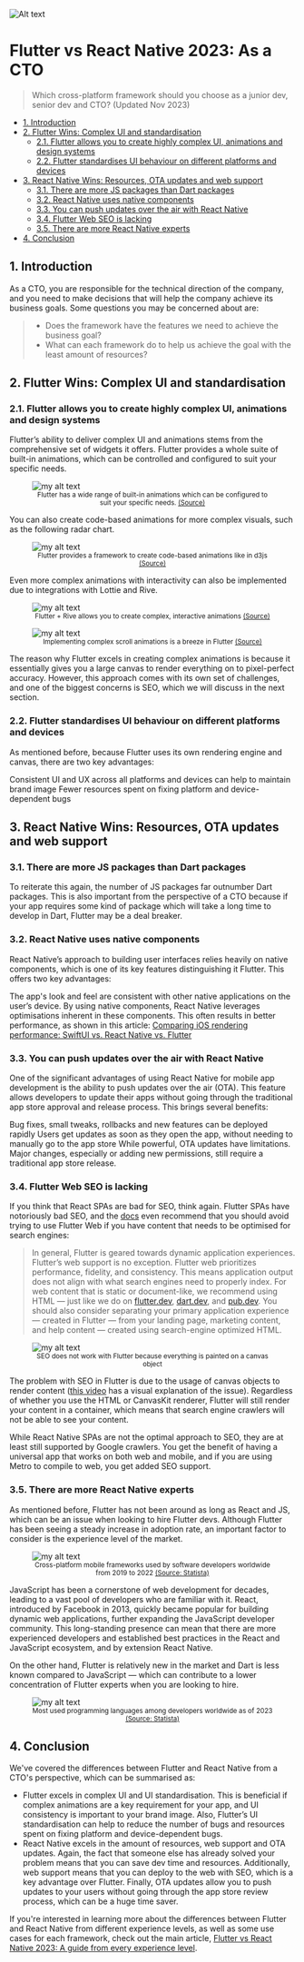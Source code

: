 ![Alt text](images/image.png)
<!-- omit in toc -->
# Flutter vs React Native 2023: As a CTO


> Which cross-platform framework should you choose as a junior dev, senior dev and CTO? (Updated Nov 2023)

- [1. Introduction](#1-introduction)
- [2. Flutter Wins: Complex UI and standardisation](#2-flutter-wins-complex-ui-and-standardisation)
  - [2.1. Flutter allows you to create highly complex UI, animations and design systems](#21-flutter-allows-you-to-create-highly-complex-ui-animations-and-design-systems)
  - [2.2. Flutter standardises UI behaviour on different platforms and devices](#22-flutter-standardises-ui-behaviour-on-different-platforms-and-devices)
- [3. React Native Wins: Resources, OTA updates and web support](#3-react-native-wins-resources-ota-updates-and-web-support)
  - [3.1. There are more JS packages than Dart packages](#31-there-are-more-js-packages-than-dart-packages)
  - [3.2. React Native uses native components](#32-react-native-uses-native-components)
  - [3.3. You can push updates over the air with React Native](#33-you-can-push-updates-over-the-air-with-react-native)
  - [3.4. Flutter Web SEO is lacking](#34-flutter-web-seo-is-lacking)
  - [3.5. There are more React Native experts](#35-there-are-more-react-native-experts)
- [4. Conclusion](#4-conclusion)

## 1. Introduction

<!-- VARIABLE:CTO_QUESTIONS -->
As a CTO, you are responsible for the technical direction of the company, and you need to make decisions that will help the company achieve its business goals. Some questions you may be concerned about are:

> - Does the framework have the features we need to achieve the business goal?
> - What can each framework do to help us achieve the goal with the least amount of resources?

## 2. Flutter Wins: Complex UI and standardisation
### 2.1. Flutter allows you to create highly complex UI, animations and design systems

Flutter’s ability to deliver complex UI and animations stems from the comprehensive set of widgets it offers. Flutter provides a whole suite of built-in animations, which can be controlled and configured to suit your specific needs.

<figure>
<img src="images/animations.gif" alt="my alt text"/>
<figcaption style="text-align: center; font-size: smaller;">Flutter has a wide range of built-in animations which can be configured to suit your specific needs.
<a href="https://pub.dev/packages/animations
">(Source)</a>
</figcaption>
</figure>
You can also create code-based animations for more complex visuals, such as the following radar chart.

<figure>
  <img src="images/radar.gif" alt="my alt text"/>
  <figcaption style="text-align: center; font-size: smaller;">
    Flutter provides a framework to create code-based animations like in d3js
    <a href="https://medium.com/geekculture/how-to-create-a-custom-staggered-animation-with-flutter-13803dea5659">(Source)</a>
  </figcaption>
</figure>


Even more complex animations with interactivity can also be implemented due to integrations with Lottie and Rive.

<figure>
  <img src="images/rive.gif" alt="my alt text"/>
  <figcaption style="text-align: center; font-size: smaller;">
    Flutter + Rive allows you to create complex, interactive animations
    <a href="https://medium.com/flutter-community/rive-and-flutter-a-match-made-in-animation-heaven-episode-1-3d8a6535bda9">(Source)</a>
  </figcaption>
</figure>

<figure>
  <img src="images/scroll.gif" alt="my alt text"/>
  <figcaption style="text-align: center; font-size: smaller;">
    Implementing complex scroll animations is a breeze in Flutter
    <a href="https://dartpad.dev/workshops.html?webserver=https%3A%2F%2Fdartpad-workshops-io2021.web.app%2Fgetting_started_with_slivers&utm_source=google-io21&utm_medium=referral&utm_campaign=io21-resources#Step8">(Source)</a>
  </figcaption>
</figure>


The reason why Flutter excels in creating complex animations is because it essentially gives you a large canvas to render everything on to pixel-perfect accuracy. However, this approach comes with its own set of challenges, and one of the biggest concerns is SEO, which we will discuss in the next section.

### 2.2. Flutter standardises UI behaviour on different platforms and devices

As mentioned before, because Flutter uses its own rendering engine and canvas, there are two key advantages:

Consistent UI and UX across all platforms and devices can help to maintain brand image
Fewer resources spent on fixing platform and device-dependent bugs



## 3. React Native Wins: Resources, OTA updates and web support
### 3.1. There are more JS packages than Dart packages

To reiterate this again, the number of JS packages far outnumber Dart packages. This is also important from the perspective of a CTO because if your app requires some kind of package which will take a long time to develop in Dart, Flutter may be a deal breaker.


### 3.2. React Native uses native components

React Native’s approach to building user interfaces relies heavily on native components, which is one of its key features distinguishing it Flutter. This offers two key advantages:

The app's look and feel are consistent with other native applications on the user’s device.
By using native components, React Native leverages optimisations inherent in these components. This often results in better performance, as shown in this article: [Comparing iOS rendering performance: SwiftUI vs. React Native vs. Flutter](https://blog.theodo.com/2023/09/ios-rendering-performance/)



### 3.3. You can push updates over the air with React Native

One of the significant advantages of using React Native for mobile app development is the ability to push updates over the air (OTA). This feature allows developers to update their apps without going through the traditional app store approval and release process. This brings several benefits:

Bug fixes, small tweaks, rollbacks and new features can be deployed rapidly
Users get updates as soon as they open the app, without needing to manually go to the app store
While powerful, OTA updates have limitations. Major changes, especially or adding new permissions, still require a traditional app store release.

### 3.4. Flutter Web SEO is lacking

If you think that React SPAs are bad for SEO, think again. Flutter SPAs have notoriously bad SEO, and the [docs](https://docs.flutter.dev/platform-integration/web/faq#search-engine-optimization-seo) even recommend that you should avoid trying to use Flutter Web if you have content that needs to be optimised for search engines:

> In general, Flutter is geared towards dynamic application experiences. Flutter’s web support is no exception. Flutter web prioritizes performance, fidelity, and consistency. This means application output does not align with what search engines need to properly index. For web content that is static or document-like, we recommend using HTML — just like we do on [flutter.dev](https://flutter.dev/), [dart.dev](https://dart.dev/), and [pub.dev](https://pub.dev/). You should also consider separating your primary application experience — created in Flutter — from your landing page, marketing content, and help content — created using search-engine optimized HTML.


<figure>
<img src="images/image-1.png" alt="my alt text"/>
<figcaption style="text-align: center; font-size: smaller;">SEO does not work with Flutter because everything is painted on a canvas object
</figcaption>
</figure>


The problem with SEO in Flutter is due to the usage of canvas objects to render content ([this video](https://www.youtube.com/watch?v=13XvM_zoye8&ab_channel=Aspiiire) has a visual explanation of the issue). Regardless of whether you use the HTML or CanvasKit renderer, Flutter will still render your content in a <canvas/> container, which means that search engine crawlers will not be able to see your content.

While React Native SPAs are not the optimal approach to SEO, they are at least still supported by Google crawlers. You get the benefit of having a universal app that works on both web and mobile, and if you are using Metro to compile to web, you get added SEO support.

### 3.5. There are more React Native experts

As mentioned before, Flutter has not been around as long as React and JS, which can be an issue when looking to hire Flutter devs. Although Flutter has been seeing a steady increase in adoption rate, an important factor to consider is the experience level of the market.


<figure>
<img src="images/image-2.png" alt="my alt text"/>
<figcaption style="text-align: center; font-size: smaller;">Cross-platform mobile frameworks used by software developers worldwide from 2019 to 2022
<a href="https://www.statista.com/statistics/869224/worldwide-software-developer-working-hours/">(Source: Statista)</a>
</figcaption>
</figure>


JavaScript has been a cornerstone of web development for decades, leading to a vast pool of developers who are familiar with it. React, introduced by Facebook in 2013, quickly became popular for building dynamic web applications, further expanding the JavaScript developer community. This long-standing presence can mean that there are more experienced developers and established best practices in the React and JavaScript ecosystem, and by extension React Native.

On the other hand, Flutter is relatively new in the market and Dart is less known compared to JavaScript — which can contribute to a lower concentration of Flutter experts when you are looking to hire.


<figure>
<img src="images/image-3.png" alt="my alt text"/>
<figcaption style="text-align: center; font-size: smaller;">Most used programming languages among developers worldwide as of 2023
<a href="https://www.statista.com/statistics/869224/worldwide-software-developer-working-hours/">(Source: Statista)</a>

</figcaption>
</figure>



## 4. Conclusion
<!-- VARIABLE:INDIVIDUAL_PERSPECTIVE_CONCLUSION -->
We've covered the differences between Flutter and React Native from a CTO's perspective, which can be summarised as:

<!-- VARIABLE:CTO_SUMMARY -->
- Flutter excels in complex UI and UI standardisation. This is beneficial if complex animations are a key requirement for your app, and UI consistency is important to your brand image. Also, Flutter’s UI standardisation can help to reduce the number of bugs and resources spent on fixing platform and device-dependent bugs.
- React Native excels in the amount of resources, web support and OTA updates. Again, the fact that someone else has already solved your problem means that you can save dev time and resources. Additionally, web support means that you can deploy to the web with SEO, which is a key advantage over Flutter. Finally, OTA updates allow you to push updates to your users without going through the app store review process, which can be a huge time saver.

<!-- VARIABLE:REFER_TO_MAIN_ARTICLE_CONCLUSION -->
If you're interested in learning more about the differences between Flutter and React Native from different experience levels, as well as some use cases for each framework, check out the main article, [Flutter vs React Native 2023: A guide from every experience level](../0-main/react-native-vs-flutter.md).


